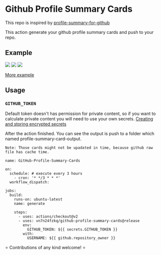 # Github Profile Summary Cards

This repo is inspired by [profile-summary-for-github](https://github.com/tipsy/profile-summary-for-github)

This action generate your github profile summary cards and push to your repo.

## Example
![](https://raw.githubusercontent.com/vn7n24fzkq/vn7n24fzkq/master/profile-summary-card-output/solarized/profile-details.svg)
![](https://raw.githubusercontent.com/vn7n24fzkq/vn7n24fzkq/master/profile-summary-card-output/solarized/repos-per-language.svg)
![](https://raw.githubusercontent.com/vn7n24fzkq/vn7n24fzkq/master/profile-summary-card-output/solarized/most-commit-language.svg)

[More example](https://github.com/vn7n24fzkq/vn7n24fzkq/tree/master/profile-summary-card-output)

## Usage

### `GITHUB_TOKEN`

Default token doesn't has permission for private content, so if you want to calculate private content you will need to use your own secrets.
[Creating and storing encrypted secrets](https://docs.github.com/en/actions/configuring-and-managing-workflows/creating-and-storing-encrypted-secrets)

After the action finished. You can see the output is push to a folder which named profile-summary-card-output.

`Note: Those cards might not be upadated in time, because github raw file has cache time.`

```ymal
name: GitHub-Profile-Summary-Cards

on:
  schedule: # execute every 3 hours
    - cron: '* */3 * * *'
  workflow_dispatch:

jobs:
  build:
    runs-on: ubuntu-latest
    name: generate

    steps:
      - uses: actions/checkout@v2
      - uses: vn7n24fzkq/github-profile-summary-cards@release
        env:
          GITHUB_TOKEN: ${{ secrets.GITHUB_TOKEN }}
        with:
          USERNAME: ${{ github.repository_owner }}
```

:star: Contributions of any kind welcome! :star:
